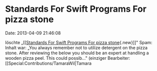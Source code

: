 Standards For Swift Programs For pizza stone
============================================

Date: 2013-04-09 21:46:08

löschte „\[\[[Standards For Swift Programs For pizza
stone](http://www.yacy-websearch.net/wiki/index.php?title=Standards_For_Swift_Programs_For_pizza_stone&action=edit&redlink=1 "Standards For Swift Programs For pizza stone (Seite nicht vorhanden)"){.new}\]\]"
Spam: Inhalt war: „You always remember not to utilize detergent on the
pizza stone. After reviewing the below you should be an expert at
handling a wooden pizza peel. This could possib..." (einziger
Bearbeiter: \[\[Special:Contributions/TamaraWil\|Tamara
